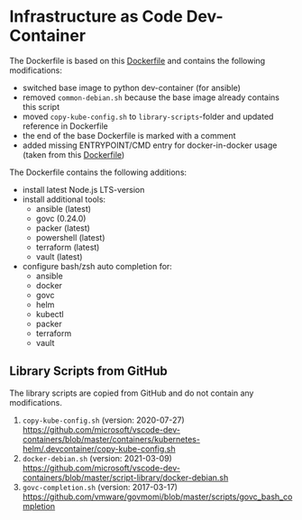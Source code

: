 # Infrastructure as Code Dev-Container


The Dockerfile is based on this [Dockerfile](https://github.com/microsoft/vscode-dev-containers/blob/master/containers/kubernetes-helm/.devcontainer/Dockerfile) and contains the following modifications:
- switched base image to python dev-container (for ansible)
- removed `common-debian.sh` because the base image already contains this script
 - moved `copy-kube-config.sh` to `library-scripts`-folder and updated reference in Dockerfile
 - the end of the base Dockerfile is marked with a comment
 - added missing ENTRYPOINT/CMD entry for docker-in-docker usage (taken from this [Dockerfile](https://github.com/microsoft/vscode-dev-containers/blob/master/containers/docker-from-docker/.devcontainer/Dockerfile))

The Dockerfile contains the following additions:
- install latest Node.js LTS-version
- install additional tools:
  - ansible (latest)
  - govc (0.24.0)
  - packer (latest)
  - powershell (latest)
  - terraform (latest)
  - vault (latest)
- configure bash/zsh auto completion for:
  - ansible
  - docker
  - govc
  - helm
  - kubectl
  - packer
  - terraform
  - vault


## Library Scripts from GitHub

The library scripts are copied from GitHub and do not contain any modifications.

1. `copy-kube-config.sh` (version: 2020-07-27)  
   https://github.com/microsoft/vscode-dev-containers/blob/master/containers/kubernetes-helm/.devcontainer/copy-kube-config.sh
2. `docker-debian.sh` (version: 2021-03-09)  
   https://github.com/microsoft/vscode-dev-containers/blob/master/script-library/docker-debian.sh
3. `govc-completion.sh` (version: 2017-03-17)  
   https://github.com/vmware/govmomi/blob/master/scripts/govc_bash_completion
